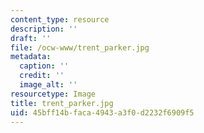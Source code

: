 ```yaml
---
content_type: resource
description: ''
draft: ''
file: /ocw-www/trent_parker.jpg
metadata:
  caption: ''
  credit: ''
  image_alt: ''
resourcetype: Image
title: trent_parker.jpg
uid: 45bff14b-faca-4943-a3f0-d2232f6909f5
---
```

